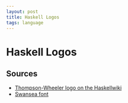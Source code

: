 ```yaml
---
layout: post
title: Haskell Logos
tags: language
---
```


# Haskell Logos


## Sources

* [Thompson-Wheeler logo on the Haskellwiki](http://www.haskell.org/haskellwiki/Thompson-Wheeler_logo)
* [Swansea font](http://www.fontspace.com/roger-white/swansea)
